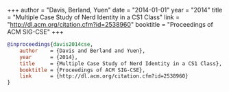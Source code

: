 +++
author = "Davis, Berland, Yuen"
date = "2014-01-01"
year = "2014"
title = "Multiple Case Study of Nerd Identity in a CS1 Class"
link = "http://dl.acm.org/citation.cfm?id=2538960"
booktitle = "Proceedings of ACM SIG-CSE"
+++
```bibtex
@inproceedings{davis2014cse,
    author    = {Davis and Berland and Yuen},
    year      = {2014},
    title     = {Multiple Case Study of Nerd Identity in a CS1 Class},
    booktitle = {Proceedings of ACM SIG-CSE},
    link      = {http://dl.acm.org/citation.cfm?id=2538960}
}
```

